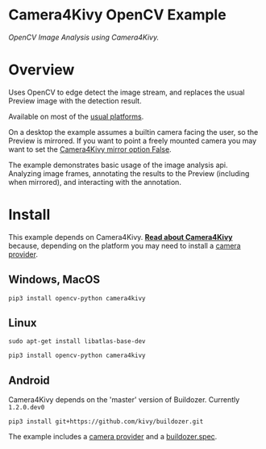 Camera4Kivy OpenCV Example
==========================

*OpenCV Image Analysis using Camera4Kivy.*

# Overview

Uses OpenCV to edge detect the image stream, and replaces the usual Preview image with the detection result.

Available on most of the [usual platforms](https://github.com/Android-for-Python/Camera4Kivy/#tested-platforms).

On a desktop the example assumes a builtin camera facing the user, so the Preview is mirrored. If you want to point a freely mounted camera you may want to set the [Camera4Kivy mirror option False]((https://github.com/Android-for-Python/Camera4Kivy/#mirror)). 

The example demonstrates basic usage of the image analysis api. Analyzing image frames, annotating the results to the Preview (including when mirrored), and interacting with the annotation.

# Install

This example depends on Camera4Kivy. **[Read about Camera4Kivy](https://github.com/Android-for-Python/Camera4Kivy#camera4kivy)** because, depending on the platform you may need to install a [camera provider](https://github.com/Android-for-Python/Camera4Kivy#dependencies). 

## Windows, MacOS

`pip3 install opencv-python camera4kivy`

## Linux

`sudo apt-get install libatlas-base-dev`

`pip3 install opencv-python camera4kivy`

## Android

Camera4Kivy depends on the 'master' version of Buildozer. Currently `1.2.0.dev0`

`pip3 install git+https://github.com/kivy/buildozer.git`

The example includes a [camera provider](https://github.com/Android-for-Python/camera4kivy#android-camera-provider) and a [buildozer.spec](https://github.com/Android-for-Python/camera4kivy#buildozerspec).



